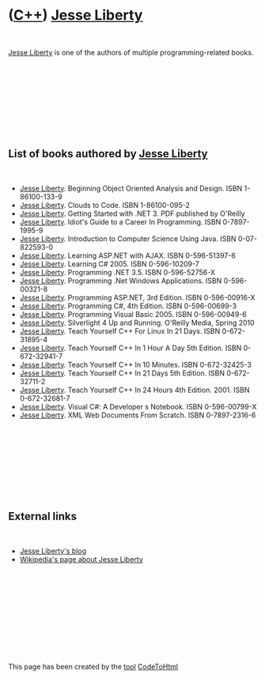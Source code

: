 
 

 

 

 

 

([C++](Cpp.md)) [Jesse Liberty](CppJesseLiberty.md)
=====================================================

 

[Jesse Liberty](CppJesseLiberty.md) is one of the authors of multiple
programming-related books.

 

 

 

 

 

List of books authored by [Jesse Liberty](CppJesseLiberty.md)
--------------------------------------------------------------

 

-   [Jesse Liberty](CppJesseLiberty.md). Beginning Object Oriented
    Analysis and Design. ISBN 1-86100-133-9
-   [Jesse Liberty](CppJesseLiberty.md). Clouds to Code. ISBN
    1-86100-095-2
-   [Jesse Liberty](CppJesseLiberty.md). Getting Started with .NET 3.
    PDF published by O'Reilly
-   [Jesse Liberty](CppJesseLiberty.md). Idiot's Guide to a Career
    In Programming. ISBN 0-7897-1995-9
-   [Jesse Liberty](CppJesseLiberty.md). Introduction to Computer
    Science Using Java. ISBN 0-07-822593-0
-   [Jesse Liberty](CppJesseLiberty.md). Learning ASP.NET with AJAX.
    ISBN 0-596-51397-6
-   [Jesse Liberty](CppJesseLiberty.md). Learning C\# 2005. ISBN
    0-596-10209-7
-   [Jesse Liberty](CppJesseLiberty.md). Programming .NET 3.5. ISBN
    0-596-52756-X
-   [Jesse Liberty](CppJesseLiberty.md). Programming .Net
    Windows Applications. ISBN 0-596-00321-8
-   [Jesse Liberty](CppJesseLiberty.md). Programming ASP.NET,
    3rd Edition. ISBN 0-596-00916-X
-   [Jesse Liberty](CppJesseLiberty.md). Programming C\#, 4th Edition.
    ISBN 0-596-00699-3
-   [Jesse Liberty](CppJesseLiberty.md). Programming Visual Basic 2005.
    ISBN 0-596-00949-6
-   [Jesse Liberty](CppJesseLiberty.md). Silverlight 4 Up and Running.
    O'Reilly Media, Spring 2010
-   [Jesse Liberty](CppJesseLiberty.md). Teach Yourself C++ For Linux
    In 21 Days. ISBN 0-672-31895-4
-   [Jesse Liberty](CppJesseLiberty.md). Teach Yourself C++ In 1 Hour A
    Day 5th Edition. ISBN 0-672-32941-7
-   [Jesse Liberty](CppJesseLiberty.md). Teach Yourself C++ In
    10 Minutes. ISBN 0-672-32425-3
-   [Jesse Liberty](CppJesseLiberty.md). Teach Yourself C++ In 21 Days
    5th Edition. ISBN 0-672-32711-2
-   [Jesse Liberty](CppJesseLiberty.md). Teach Yourself C++ In 24 Hours
    4th Edition. 2001. ISBN 0-672-32681-7
-   [Jesse Liberty](CppJesseLiberty.md). Visual C\#: A Developer
    s Notebook. ISBN 0-596-00799-X
-   [Jesse Liberty](CppJesseLiberty.md). XML Web Documents
    From Scratch. ISBN 0-7897-2316-6

 

 

 

 

 

External links
--------------

 

-   [Jesse Liberty's
    blog](http://blogs.silverlight.net/blogs/jesseliberty/default.aspx)
-   [Wikipedia's page about Jesse
    Liberty](http://en.wikipedia.org/wiki/Jesse_Liberty)

 

 

 

 

 

 

This page has been created by the [tool](Tools.md)
[CodeToHtml](ToolCodeToHtml.md)

